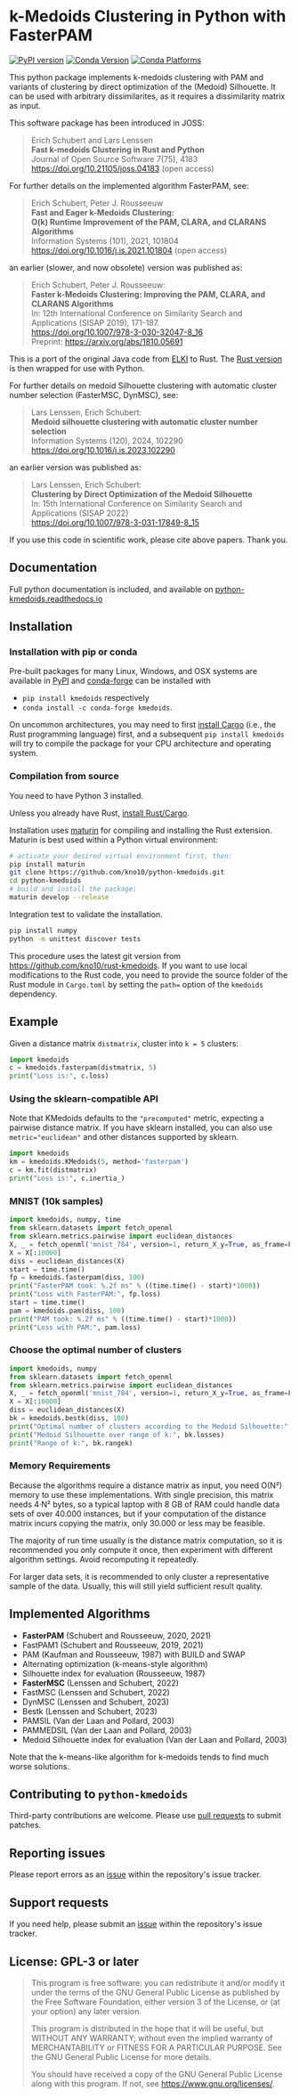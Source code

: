 # k-Medoids Clustering in Python with FasterPAM

[![PyPI version](https://badge.fury.io/py/kmedoids.svg)](https://pypi.org/project/kmedoids/)
[![Conda Version](https://anaconda.org/conda-forge/kmedoids/badges/version.svg)](https://anaconda.org/conda-forge/kmedoids)
[![Conda Platforms](https://img.shields.io/conda/pn/conda-forge/kmedoids.svg)](https://anaconda.org/conda-forge/kmedoids)

This python package implements k-medoids clustering with PAM and variants of clustering by direct optimization of the (Medoid) Silhouette.
It can be used with arbitrary dissimilarites, as it requires a dissimilarity matrix as input.

This software package has been introduced in JOSS:

> Erich Schubert and Lars Lenssen  
> **Fast k-medoids Clustering in Rust and Python**  
> Journal of Open Source Software 7(75), 4183  
> <https://doi.org/10.21105/joss.04183> (open access)

For further details on the implemented algorithm FasterPAM, see:

> Erich Schubert, Peter J. Rousseeuw  
> **Fast and Eager k-Medoids Clustering:**  
> **O(k) Runtime Improvement of the PAM, CLARA, and CLARANS Algorithms**  
> Information Systems (101), 2021, 101804  
> <https://doi.org/10.1016/j.is.2021.101804> (open access)

an earlier (slower, and now obsolete) version was published as:

> Erich Schubert, Peter J. Rousseeuw:  
> **Faster k-Medoids Clustering: Improving the PAM, CLARA, and CLARANS Algorithms**  
> In: 12th International Conference on Similarity Search and Applications (SISAP 2019), 171-187.  
> <https://doi.org/10.1007/978-3-030-32047-8_16>  
> Preprint: <https://arxiv.org/abs/1810.05691>

This is a port of the original Java code from [ELKI](https://elki-project.github.io/) to Rust.
The [Rust version](https://github.com/kno10/rust-kmedoids) is then wrapped for use with Python.

For further details on medoid Silhouette clustering with automatic cluster number selection (FasterMSC, DynMSC), see:

> Lars Lenssen, Erich Schubert:  
> **Medoid silhouette clustering with automatic cluster number selection**  
> Information Systems (120), 2024, 102290  
> <https://doi.org/10.1016/j.is.2023.102290>

an earlier version was published as:

> Lars Lenssen, Erich Schubert:  
> **Clustering by Direct Optimization of the Medoid Silhouette**  
> In: 15th International Conference on Similarity Search and Applications (SISAP 2022)  
> <https://doi.org/10.1007/978-3-031-17849-8_15>

If you use this code in scientific work, please cite above papers. Thank you.

## Documentation

Full python documentation is included, and available on
[python-kmedoids.readthedocs.io](https://python-kmedoids.readthedocs.io/en/latest/)

## Installation

### Installation with pip or conda

Pre-built packages for many Linux, Windows, and OSX systems are available
in [PyPI](https://pypi.org/project/kmedoids/) and
[conda-forge](https://anaconda.org/conda-forge/kmedoids)
can be installed with
* `pip install kmedoids` respectively
* `conda install -c conda-forge kmedoids`.

On uncommon architectures, you may need to first
[install Cargo](https://doc.rust-lang.org/cargo/getting-started/installation.html)
(i.e., the Rust programming language) first, and a subsequent
`pip install kmedoids` will try to compile the package for your CPU architecture and operating system.

### Compilation from source

You need to have Python 3 installed.

Unless you already have Rust, [install Rust/Cargo](https://doc.rust-lang.org/cargo/getting-started/installation.html).

Installation uses [maturin](https://github.com/PyO3/maturin#maturin) for compiling and installing the Rust extension.
Maturin is best used within a Python virtual environment:
```sh
# activate your desired virtual environment first, then:
pip install maturin
git clone https://github.com/kno10/python-kmedoids.git
cd python-kmedoids
# build and install the package:
maturin develop --release
```
Integration test to validate the installation.
```sh
pip install numpy
python -m unittest discover tests
```

This procedure uses the latest git version from <https://github.com/kno10/rust-kmedoids>.
If you want to use local modifications to the Rust code, you need to provide the source folder of the Rust module in `Cargo.toml`
by setting the `path=` option of the `kmedoids` dependency.

## Example

Given a distance matrix `distmatrix`, cluster into `k = 5` clusters:

```python
import kmedoids
c = kmedoids.fasterpam(distmatrix, 5)
print("Loss is:", c.loss)
```

### Using the sklearn-compatible API

Note that KMedoids defaults to the `"precomputed"` metric, expecting a pairwise distance matrix.
If you have sklearn installed, you can also use `metric="euclidean"` and other distances supported by sklearn.

```python
import kmedoids
km = kmedoids.KMedoids(5, method='fasterpam')
c = km.fit(distmatrix)
print("Loss is:", c.inertia_)
```

### MNIST (10k samples)

```python
import kmedoids, numpy, time
from sklearn.datasets import fetch_openml
from sklearn.metrics.pairwise import euclidean_distances
X, _ = fetch_openml('mnist_784', version=1, return_X_y=True, as_frame=False)
X = X[:10000]
diss = euclidean_distances(X)
start = time.time()
fp = kmedoids.fasterpam(diss, 100)
print("FasterPAM took: %.2f ms" % ((time.time() - start)*1000))
print("Loss with FasterPAM:", fp.loss)
start = time.time()
pam = kmedoids.pam(diss, 100)
print("PAM took: %.2f ms" % ((time.time() - start)*1000))
print("Loss with PAM:", pam.loss)
```

### Choose the optimal number of clusters

```python
import kmedoids, numpy
from sklearn.datasets import fetch_openml
from sklearn.metrics.pairwise import euclidean_distances
X, _ = fetch_openml('mnist_784', version=1, return_X_y=True, as_frame=False)
X = X[:10000]
diss = euclidean_distances(X)
bk = kmedoids.bestk(diss, 100)
print("Optimal number of clusters according to the Medoid Silhouette:", bk.bestk)
print("Medoid Silhouette over range of k:", bk.losses)
print("Range of k:", bk.rangek)
```

### Memory Requirements

Because the algorithms require a distance matrix as input, you need O(N²) memory to use these implementations. With single precision, this matrix needs 4·N² bytes, so a typical laptop with 8 GB of RAM could handle data sets of over 40.000 instances, but if your computation of the distance matrix incurs copying the matrix, only 30.000 or less may be feasible.

The majority of run time usually is the distance matrix computation, so it is recommended you only compute it once, then experiment with different algorithm settings. Avoid recomputing it repeatedly.

For larger data sets, it is recommended to only cluster a representative sample of the data. Usually, this will still yield sufficient result quality.

## Implemented Algorithms

* **FasterPAM** (Schubert and Rousseeuw, 2020, 2021)
* FastPAM1 (Schubert and Rousseeuw, 2019, 2021)
* PAM (Kaufman and Rousseeuw, 1987) with BUILD and SWAP
* Alternating optimization (k-means-style algorithm)
* Silhouette index for evaluation (Rousseeuw, 1987)
* **FasterMSC** (Lenssen and Schubert, 2022)
* FastMSC (Lenssen and Schubert, 2022)
* DynMSC (Lenssen and Schubert, 2023)
* Bestk (Lenssen and Schubert, 2023)
* PAMSIL (Van der Laan and Pollard, 2003)
* PAMMEDSIL (Van der Laan and Pollard, 2003)
* Medoid Silhouette index for evaluation (Van der Laan and Pollard, 2003)

Note that the k-means-like algorithm for k-medoids tends to find much worse solutions.

## Contributing to `python-kmedoids`

Third-party contributions are welcome. Please use [pull requests](https://github.com/kno10/python-kmedoids/pulls) to submit patches.

## Reporting issues

Please report errors as an [issue](https://github.com/kno10/python-kmedoids/issues) within the repository's issue tracker.

## Support requests

If you need help, please submit an [issue](https://github.com/kno10/python-kmedoids/issues) within the repository's issue tracker.

## License: GPL-3 or later

> This program is free software: you can redistribute it and/or modify
> it under the terms of the GNU General Public License as published by
> the Free Software Foundation, either version 3 of the License, or
> (at your option) any later version.
> 
> This program is distributed in the hope that it will be useful,
> but WITHOUT ANY WARRANTY; without even the implied warranty of
> MERCHANTABILITY or FITNESS FOR A PARTICULAR PURPOSE.  See the
> GNU General Public License for more details.
> 
> You should have received a copy of the GNU General Public License
> along with this program.  If not, see <https://www.gnu.org/licenses/>.
